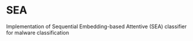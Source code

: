 # SEA
Implementation of Sequential Embedding-based Attentive (SEA) classifier for malware classification
